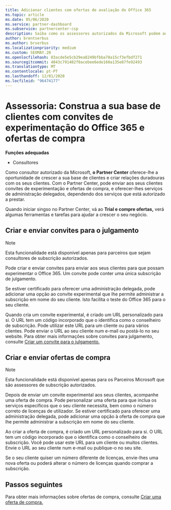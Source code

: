 ```yaml
---
title: Adicionar clientes com ofertas de avaliação do Office 365
ms.topic: article
ms.date: 05/06/2020
ms.service: partner-dashboard
ms.subservice: partnercenter-csp
description: Saiba como os assessores autorizados da Microsoft podem aumentar as suas subscrições do Office 365. Crie e envie convites para o julgamento do Office 365 e ofertas de compra aos clientes.
author: brentserbus
ms.author: brserbus
ms.localizationpriority: medium
ms.custom: SEOMAY.20
ms.openlocfilehash: 83acde5e5cb29ea8249bfbba78a15cf3efbdf271
ms.sourcegitcommit: 4043c791402f0acebee6ede160a135e87fe92493
ms.translationtype: MT
ms.contentlocale: pt-PT
ms.lasthandoff: 12/01/2020
ms.locfileid: "96474177"
---
```

# <a name="advisors-build-your-client-base-with-office-365-trial-invitations-and-purchase-offers"></a>Assessoria: Construa a sua base de clientes com convites de experimentação do Office 365 e ofertas de compra


**Funções adequadas**

- Consultores


Como consultor autorizado da Microsoft, **o Partner Center** oferece-lhe a oportunidade de crescer a sua base de clientes e criar relações duradouras com os seus clientes. Com o Partner Center, pode enviar aos seus clientes convites de experimentação e ofertas de compra, e oferecer-lhes serviços de administração delegados, dependendo dos serviços que está autorizado a prestar.

Quando iniciar singso no Partner Center, vá ao **Trial e compre ofertas,** verá algumas ferramentas e tarefas para ajudar a crescer o seu negócio.

## <a name="create-and-send-trial-invitations"></a>Criar e enviar convites para o julgamento

> [!NOTE]
> Esta funcionalidade está disponível apenas para parceiros que sejam consultores de subscrição autorizados.

Pode criar e enviar convites para enviar aos seus clientes para que possam experimentar o Office 365. Um convite pode conter uma única subscrição de julgamento.

Se estiver certificado para oferecer uma administração delegada, pode adicionar uma opção ao convite experimental que lhe permite administrar a subscrição em nome do seu cliente. Isto facilita o teste do Office 365 para o seu cliente.

Quando cria um convite experimental, é criado um URL personalizado para si. O URL tem um código incorporado que o identifica como o conselheiro de subscrição. Pode utilizar este URL para um cliente ou para vários clientes. Pode enviar o URL ao seu cliente num e-mail ou postá-lo no seu website.
Para obter mais informações sobre convites para julgamento, consulte [Criar um convite para o julgamento.](advisors-create-a-trial-invitation.md)

## <a name="create-and-send-purchase-offers"></a>Criar e enviar ofertas de compra

> [!NOTE]
> Esta funcionalidade está disponível apenas para os Parceiros Microsoft que são assessores de subscrição autorizados.

Depois de enviar um convite experimental aos seus clientes, acompanhe uma oferta de compra. Pode personalizar uma oferta para que inclua os serviços específicos que o seu cliente necessita, bem como o número correto de licenças de utilizador. Se estiver certificado para oferecer uma administração delegada, pode adicionar uma opção à oferta de compra que lhe permite administrar a subscrição em nome do seu cliente.

Ao criar a oferta de compra, é criado um URL personalizado para si. O URL tem um código incorporado que o identifica como o conselheiro de subscrição. Você pode usar este URL para um cliente ou muitos clientes. Envie o URL ao seu cliente num e-mail ou publique-o no seu site.

Se o seu cliente quiser um número diferente de licenças, envie-lhes uma nova oferta ou poderá alterar o número de licenças quando comprar a subscrição.

## <a name="next-steps"></a>Passos seguintes

Para obter mais informações sobre ofertas de compra, consulte [Criar uma oferta de compra.](advisor-create-a-purchase-offer.md)
